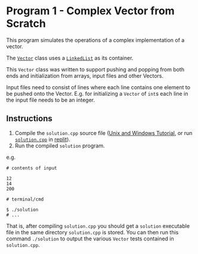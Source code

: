 # Program 1 - Complex Vector from Scratch

This program simulates the operations of a complex implementation of a vector.

The [`Vector`](./Vector.h) class uses a [`LinkedList`](./containers/LinkedList.h) as its container.

This `Vector` class was written to support pushing and popping from both ends and initialization from arrays, input files and other Vectors.

Input files need to consist of lines where each line contains one element to be pushed onto the Vector. E.g. for initializing a `Vector` of `int`s each line in the input file needs to be an integer.

## Instructions

1. Compile the `solution.cpp` source file ([Unix and Windows Tutorial](https://www.codecademy.com/article/cpp-compile-execute-locally), or run [`solution.cpp`](./solution.cpp) in [replit](https://replit.com/)).
2. Run the compiled `solution` program.

e.g.

```text
# contents of input

12
14
200
```

```console
# terminal/cmd

$ ./solution
# ...
```

That is, after compiling `solution.cpp` you should get a `solution` executable file in the same directory `solution.cpp` is stored. You can then run this command `./solution` to output the various `Vector` tests contained in `solution.cpp`.
